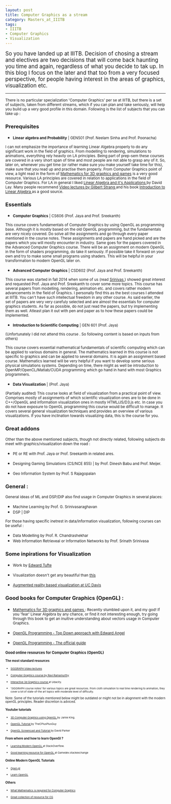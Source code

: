 ```yaml
---
layout: post
title: Computer Graphics as a stream
category: Masters_at_IIITB
tags:
- IIITB
- Computer Graphics
- Visualization
---
```


<big> So you have landed up at IIITB. Decision of chosing a stream and electives are two decisions that will come back haunting you time and again, regardless of what you decide to tak up. In this blog I focus on the later and that too from a very focused perspective, for people having interest in the areas of graphics, visualization etc. </big>

__________

<small>There is no particular specialization 'Computer Graphics' per se at IIITB, but there is a set of subjects, taken from different streams, which if you can plan and take seriously, will help you build up a very good profile in this domain. Following is the list of subjects that you can take up : </small>


### Prerequisites

*	<small>**Linear algebra and Probability** | GEN501 (Prof. Neelam Sinha and Prof. Poonacha)</small>

<small>I can not emphasize the importance of learning Linear Algebra properly to do any significant work in the field of graphics. From modelling to rendering, simulations to animations, everything rely heavily on LA principles. Being part of prep-sem these courses are covered in a very short span of time and most people are not able to grasp any of it. So, later on, whenever you get time (or rather make sure you make yourself take time for this), make sure that you read up and practise them properly. From Computer Graphics point of view, a light read in the form of <a href="http://www.amazon.com/dp/1568817231/ref=rdr_ext_tmb" target="_blank">Mathematics for 3D graphics and games</a> is a very good resource. Various LA principles are covered in relation to applications in the field of Computer Graphics. For LA in general I liked <a href="http://www.amazon.com/Linear-Algebra-Its-Applications-Edition/dp/0201709708" target="_blank"> Linear Algebra and it's Applications </a> by David Lay. Many people recommend <a href="http://ocw.mit.edu/courses/mathematics/18-06-linear-algebra-spring-2010/" target="_blank"> Video lectures by Gilbert Strang </a> and his book <a href="http://www.amazon.com/Introduction-Linear-Algebra-Fourth-Edition/dp/0980232716" target="_blank"> Introduction to Linear Algebra </a> as a good source. </small>

### Essentials

*	<small>**Computer Graphics** | CS606 (Prof. Jaya and Prof. Sreekanth)</small>

<small>This course covers fundamentals of Computer Graphics by using OpenGL as programming base. Although it is mostly based on the old OpenGL programming, but the fundamentals are very nicely covered. Do solve all the assignments and go through every paper mentioned in the course notes. These assignments and papers are hand picked and are the papers which you will mostly encounter in industry. Same goes for the papers covered in the Advanced Computer Graphics course. There will be an assignment on modern OpenGL in the form of shaders programming, do take it seriously. If possible take it forward on your own and try to make some small programs using shaders. This will be helpful in your transformation
to modern OpenGL later on.</small>

*	<small>**Advanced Computer Graphics** | CSD602 (Prof. Jaya and Prof. Sreekanth)</small>

<small>This course was started in fall 2014 when some of us (read <a href="https://in.linkedin.com/in/srinivasrvaidya" target="_blank"> Srinivas </a>) showed great interest and requested Prof. Jaya and Prof. Sreekanth to
cover some more topics. This course has several papers from modelling, rendering, animation etc. and covers rather modern advancements in the field of Graphics. I personally find this as the best courses I attended at IIITB. You can't have such intellectual freedom in any other course. As said earlier, the set of papers are very very carefuly selected and are almost the essentials for computer graphics students. As far as possible, do not just read the papers, but try implementing them as well. Atleast plan it out with pen and paper as to how these papers could be implemented.</small>

*	<small>**Introduction to Scientific Computing** | GEN 601 (Prof. Jaya)</small>

<small>(Unfortunately I did not attend this course . So following content is based on inputs from others)</small>

<small> This course covers essential mathematical fundamentals of scientific computing which can be applied to various domains in general. The mathematics learned in this course is not specific to graphics and can be applied to several domains. It is again an assignment based course. Mathematics learned will be very
helpful if you want to develop some serious physical simulations systems. Depending on time, there might as well be introduction to OpenMP/OpenCL/Matlab/CUDA
programming which go hand in hand with most Graphics programmers. </small>

*	<small>**Data Visualization** |  (Prof. Jaya)</small>

<small> (Partially audited) This course looks at field of visualization from a practical point of view. Comprises mostly of assignments of which scientific visualization ones are to be done in C++/OpenGL and information visualization ones in mostly HTML/JS/D3.js etc. In case you do not have exposure to OpenGL programming this course would be difficult to manage. It covers several general visualization techniques and provides an overview of various visualizations. If you have inclination towards visualizing data, this is the course for you.</small>

### Great addons

<small>Other than the above mentioned subjects, though not directly related, following subjects do meet with graphics/visualization down the road :</small>

*	<small> PE or RE with Prof. Jaya or Prof. Sreekanth in related ares.</small>

* <small> Designing Gaming Simulations (CS/NCE 855) | by Prof. Dinesh Babu and Prof. Meijer. </small>

* <small>Geo Information System by Prof. S Rajagopalan</small>

### General :

<small> General ideas of ML and DSP/DIP also find usage in Computer Graphics in several places: </small>

* 	<small>Machine Learning by Prof. G. Srinivasaraghavan</small>
*	<small>DSP | DIP</small>

<small> For those having specific inetrest in data/information visualization, following courses can be useful : </small>

* 	<small>Data Modelling by Prof. R. Chandrashekhar</small>
*	<small>Web Information Retrieveal or Information Networks by Prof. Srinath Srinivasa </small>


### Some inpirations for Visualization

*	<small> Work by <a href="http://www.edwardtufte.com/tufte/" title="_blank">Edward Tufte </a> </small>

* <small> Visualization doesn't get any beautiful than <a href="http://www.dear-data.com/" target="_blank"> this </a> </small>

* <small> <a href="https://www.youtube.com/watch?v=j9JXtTj0mzE" title="_blank">Augmented reality based visualization at UC Davis</a> </small>

### Good books for Computer Graphics (OpenGL) :

*	<small> <a href="http://www.amazon.com/dp/1568817231/ref=rdr_ext_tmb" target="_blank">Mathematics for 3D graphics and games </a> : Recently stumbled upon it, and my god! If you 'fear' Linear Algebra by any chance, or find it not interesting enough, try going through this book to get an inuitive understanding about vectors usage in Computer Graphics. </small>

*	<small> <a href="http://www.amazon.in/Interactive-Computer-Graphics-Top-Down-Shader-Based/dp/0132545233" target="_blank"> OpenGL Programming - Top Down approach with Edward Angel</a> </small>

*	<small> <a href="http://www.amazon.in/OpenGL-Programming-Guide-Official-Learning/dp/0321773039" target="_blank">OpenGL Programming - The official guide</a> <small>

### Good online resources for Computer Graphics (OpenGL)

#### The most standard resources

*	<small> <a href="https://www.youtube.com/playlist?list=PLUPhVMQuDB_aWSKj7L_-3Ot_nxBze_YMy" target="_blank"> SIGGRAPH Video lectures </a> </small>

*	<small> <a href="http://inst.eecs.berkeley.edu/~cs184/fa12/onlinelectures.html" target="_blank"> Computer Graphics course by Ravi Ramamurthy </a></small>

* <small> <a href="https://www.udacity.com/course/interactive-3d-graphics--cs291" target="_blank"> Interactive 3d Graphics course </a> at Udacity. </small>
	
*	<small>'SIGGRAPH course notes' for various topics are great resources. From cloth simulation to real time rendering to animation, they cover a lot of state-of-the art topics with moderate level of difficulty. </small>

Note: Some of the tutorials mentioned below might be outdated or might not be in alognment with the modern openGL principles. Reader discretion is adviced.

#### Youtube tutorials

* <small> <a href="https://www.youtube.com/playlist?list=PLRwVmtr-pp06qT6ckboaOhnm9FxmzHpbY" target="_blank"> 3D Computer Graphics using OpenGL </a> by Jamie King. </small>

* <small> <a href="https://www.youtube.com/playlist?list=PL0AB023E769342AFE" target="_blank"> OpenGL Tutorial </a> by TheCPlusPlusGuy </small>

* <small> <a href="https://www.youtube.com/playlist?list=PL2330214740B33712" target="_blank"> OpenGL Screencast and Tutorial </a> by David Parker </small>

#### From where and how to learn OpenGl ?

* <small> <a href="http://stackoverflow.com/questions/8733663/learning-modern-opengl" target="_blank">Learning Modern OpenGL </a> at StackOverflow. </small>  

* <small> <a href="http://gamedev.stackexchange.com/questions/1128/what-are-some-good-learning-resources-for-opengl" target="_blank"> Good learning resource for OpenGL </a> at Gamedev.stackexchange </small> 

#### Online Modern OpenGL Tutorials

* <small> <a href="https://open.gl/" target="_blank">Open.gl</a> </small> 

* <small> <a href="http://www.learnopengl.com" target="_blank">Learn OpenGL</a> </small> 

#### Others

* <small> <a href="http://www.cc.gatech.edu/~turk/math_gr.html" target="_blank"> What Mathematics is required for Computer Graphics </a> </small>

* <small> <a href="http://kesen.realtimerendering.com/" target="_blank">Great collection of resource for CG</a> </small>




